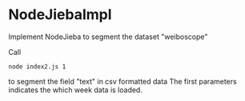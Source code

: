 # NodeJiebaImpl
Implement NodeJieba to segment the dataset "weiboscope"


Call 

    node index2.js 1

to segment the field "text" in csv formatted data
The first parameters indicates the which week data is loaded.
